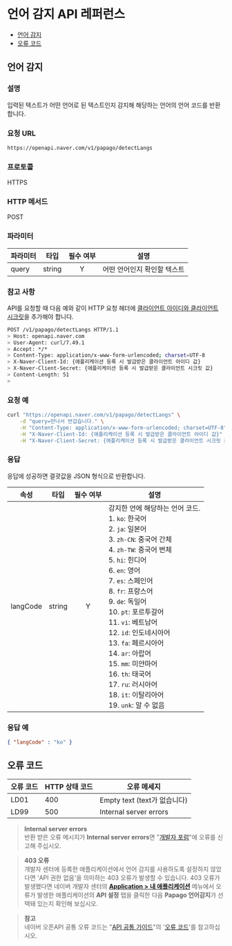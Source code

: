 # 언어 감지 API 레퍼런스

- [언어 감지](#언어-감지)
- [오류 코드](#오류-코드)

## 언어 감지

### 설명

입력된 텍스트가 어떤 언어로 된 텍스트인지 감지해 해당하는 언어의 언어 코드를 반환합니다.

### 요청 URL

```sh
https://openapi.naver.com/v1/papago/detectLangs
```

### 프로토콜

HTTPS

### HTTP 메서드

POST

### 파라미터

|파라미터|타입|필수 여부|설명|
|---|---|:-:|----|
|query|string|Y|어떤 언어인지 확인할 텍스트|

### 참고 사항

API를 요청할 때 다음 예와 같이 HTTP 요청 헤더에 [클라이언트 아이디와 클라이언트 시크릿](https://developers.naver.com/docs/common/openapiguide/appregister.md#클라이언트-아이디와-클라이언트-시크릿-확인)을 추가해야 합니다.

```sh
POST /v1/papago/detectLangs HTTP/1.1
> Host: openapi.naver.com
> User-Agent: curl/7.49.1
> Accept: */*
> Content-Type: application/x-www-form-urlencoded; charset=UTF-8
> X-Naver-Client-Id: {애플리케이션 등록 시 발급받은 클라이언트 아이디 값}
> X-Naver-Client-Secret: {애플리케이션 등록 시 발급받은 클라이언트 시크릿 값}
> Content-Length: 51
>
```

### 요청 예

```sh
curl "https://openapi.naver.com/v1/papago/detectLangs" \
    -d "query=만나서 반갑습니다." \
    -H "Content-Type: application/x-www-form-urlencoded; charset=UTF-8" \
    -H "X-Naver-Client-Id: {애플리케이션 등록 시 발급받은 클라이언트 아이디 값}" \
    -H "X-Naver-Client-Secret: {애플리케이션 등록 시 발급받은 클라이언트 시크릿 값}" -v
```

### 응답

응답에 성공하면 결괏값을 JSON 형식으로 반환합니다.

|속성|타입|필수 여부|설명|
|---|---|:-:|----|
|langCode|string|Y|감지한 언에 해당하는 언어 코드.<br />1. `ko`: 한국어<br />2. `ja`: 일본어<br />3. `zh-CN`: 중국어 간체<br />4. `zh-TW`: 중국어 번체<br />5. `hi`: 힌디어<br />6. `en`: 영어<br />7. `es`: 스페인어<br />8. `fr`: 프랑스어<br />9. `de`: 독일어<br />10. `pt`: 포르투갈어<br />11. `vi`: 베트남어<br />12. `id`: 인도네시아어<br />13. `fa`: 페르시아어<br />14. `ar`: 아랍어<br />15. `mm`: 미얀마어<br />16. `th`: 태국어<br />17. `ru`: 러시아어<br />18. `it`: 이탈리아어<br />19. `unk`: 알 수 없음<br />|

### 응답 예

```json
{ "langCode" : "ko" }
```

## 오류 코드

|오류 코드|HTTP 상태 코드|오류 메세지|
|---|---|----|
|LD01|400|Empty text (text가 없습니다)|
|LD99|500|Internal server errors|
 
> **Internal server errors**  
> 반환 받은 오류 메시지가 **Internal server errors**<!-- -->면 "[개발자 포럼](https://developers.naver.com/forum)"에 오류를 신고해 주십시오.

> **403 오류**  
> 개발자 센터에 등록한 애플리케이션에서 언어 감지를 사용하도록 설정하지 않았다면 'API 권한 없음'을 의미하는 403 오류가 발생할 수 있습니다. 403 오류가 발생했다면 네이버 개발자 센터의 [**Application &gt; 내 애플리케이션**](https://developers.naver.com/apps/#/list) 메뉴에서 오류가 발생한 애플리케이션의 **API 설정** 탭을 클릭한 다음 **Papago 언어감지**<!-- -->가 선택돼 있는지 확인해 보십시오.

> **참고**  
> 네이버 오픈API 공통 오류 코드는 "[API 공통 가이드](https://developers.naver.com/docs/common/openapiguide/)"의 '[오류 코드](https://developers.naver.com/docs/common/openapiguide/errorcode.md)'를 참고하십시오.
